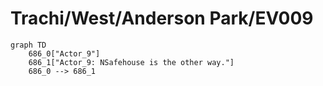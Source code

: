# Trachi/West/Anderson Park/EV009


```mermaid
graph TD
    686_0["Actor_9"]
    686_1["Actor_9: NSafehouse is the other way."]
    686_0 --> 686_1
```